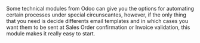 Some technical modules from Odoo can give you the options for automating certain processes under special circunscantes, however, if the only thing that you need is decide differents email templates and in which cases you want them to be sent at Sales Order confirmation or Invoice validation, this module makes it really easy to start.
